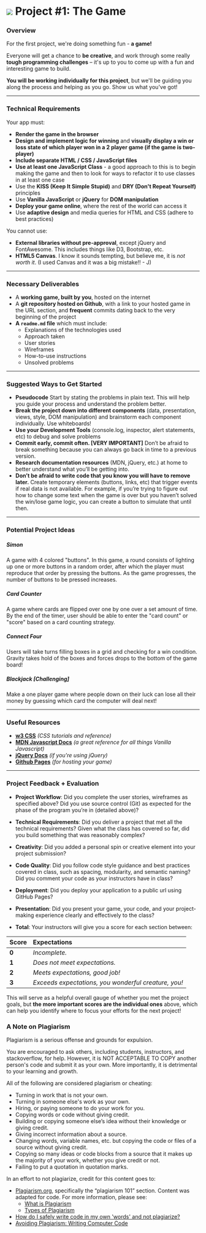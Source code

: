# ![](https://ga-dash.s3.amazonaws.com/production/assets/logo-9f88ae6c9c3871690e33280fcf557f33.png) Project #1: The Game

### Overview

For the first project, we're doing something fun - **a game!**

Everyone will get a chance to **be creative**, and work through some really **tough programming challenges** – it's up to you to come up with a fun and interesting game to build.

**You will be working individually for this project**, but we'll be guiding you along the process and helping as you go. Show us what you've got!


---

### Technical Requirements

Your app must:

- **Render the game in the browser**
- **Design and implement logic for winning** and **visually display a win or loss state of which player won in a 2 player game (if the game is two-player)**
- **Include separate HTML / CSS / JavaScript files**
- **Use at least one JavaScript Class** - a good approach to this is to begin making the game and then to look for ways to refactor it to use classes in at least one case
- Use the **KISS (Keep It Simple Stupid)** and **DRY (Don't Repeat Yourself)** principles
- Use **Vanilla JavaScript** or **jQuery** for **DOM manipulation**
- **Deploy your game online**, where the rest of the world can access it
- Use **adaptive design** and media queries for HTML and CSS (adhere to best practices)

You cannot use:

- **External libraries without pre-approval**, except jQuery and FontAwesome. This includes things like D3, Bootstrap, etc.
- **HTML5 Canvas**. I know it sounds tempting, but believe me, it is _not worth it_. (I used Canvas and it was a big mistake!! - J)

---

### Necessary Deliverables

- A **working game, built by you**, hosted on the internet
- A **git repository hosted on Github**, with a link to your hosted game in the URL section, and **frequent** commits dating back to the very beginning of the project
- **A ``readme.md`` file** which must include:
  - Explanations of the technologies used
  - Approach taken
  - User stories
  - Wireframes
  - How-to-use instructions
  - Unsolved problems

---

### Suggested Ways to Get Started

- **Pseudocode** Start by stating the problems in plain text. This will help you guide your process and understand the problem better.
- **Break the project down into different components** (data, presentation, views, style, DOM manipulation) and brainstorm each component individually. Use whiteboards!
- **Use your Development Tools** (console.log, inspector, alert statements, etc) to debug and solve problems
- **Commit early, commit often. [VERY IMPORTANT]** Don’t be afraid to break something because you can always go back in time to a previous version.
- **Research documentation resources** (MDN, jQuery, etc.) at home to better understand what you’ll be getting into.
- **Don’t be afraid to write code that you know you will have to remove later.** Create temporary elements (buttons, links, etc) that trigger events if real data is not available. For example, if you’re trying to figure out how to change some text when the game is over but you haven’t solved the win/lose game logic, you can create a button to simulate that until then.

---

### Potential Project Ideas

##### Simon
A game with 4 colored "buttons". In this game, a round consists of lighting up one or more buttons in a random order, after which the player must reproduce that order by pressing the buttons. As the game progresses, the number of buttons to be pressed increases.

##### Card Counter
A game where cards are flipped over one by one over a set amount of time. By the end of the timer, user should be able to enter the "card count" or "score" based on a card counting strategy.

##### Connect Four
Users will take turns filling boxes in a grid and checking for a win condition. Gravity takes hold of the boxes and forces drops to the bottom of the game board!

##### Blackjack [Challenging]
Make a one player game where people down on their luck can lose all their money by guessing which card the computer will deal next!

---

### Useful Resources

- **[w3 CSS](http://www.w3schools.com/w3css/)** _(CSS tutorials and reference)_
- **[MDN Javascript Docs](https://developer.mozilla.org/en-US/docs/Web/JavaScript)** _(a great reference for all things Vanilla Javascript)_
- **[jQuery Docs](http://api.jquery.com)** _(if you're using jQuery)_
- **[Github Pages](https://pages.github.com)** _(for hosting your game)_

---

### Project Feedback + Evaluation

- __Project Workflow__: Did you complete the user stories, wireframes as specified above? Did you use source control (Git) as expected for the phase of the program you’re in (detailed above)?

- __Technical Requirements__: Did you deliver a project that met all the technical requirements? Given what the class has covered so far, did you build something that was reasonably complex?

- __Creativity__: Did you added a personal spin or creative element into your project submission?

- __Code Quality__: Did you follow code style guidance and best practices covered in class, such as spacing, modularity, and semantic naming? Did you comment your code as your instructors have in class?

- __Deployment__: Did you deploy your application to a public url using GitHub Pages?

- __Presentation__: Did you present your game, your code, and your project-making experience clearly and effectively to the class?

- __Total__: Your instructors will give you a score for each section between:

| Score          | Expectations   |
| :------------- | :------------- |
| **0**          | _Incomplete._  |
| **1**          | _Does not meet expectations._ |
| **2**          | _Meets expectations, good job!_ |
| **3**          | _Exceeds expectations, you wonderful creature, you!_ |

This will serve as a helpful overall gauge of whether you met the project goals, but __the more important scores are the individual ones__ above, which can help you identify where to focus your efforts for the next project!

### A Note on Plagiarism

Plagiarism is a serious offense and grounds for expulsion.

You are encouraged to ask others, including students, instructors, and stackoverflow, for help. However, it is NOT ACCEPTABLE TO COPY another person's code and submit it as your own. More importantly, it is detrimental to your learning and growth.

All of the following are considered plagiarism or cheating:
- Turning in work that is not your own.
- Turning in someone else's work as your own.
- Hiring, or paying someone to do your work for you.
- Copying words or code without giving credit.
- Building or copying someone else’s idea without their knowledge or giving credit.
- Giving incorrect information about a source.
- Changing words, variable names, etc. but copying the code or files of a source without giving credit.
- Copying so many ideas or code blocks from a source that it makes up the majority of your work, whether you give credit or not.
- Failing to put a quotation in quotation marks.

In an effort to not plagiarize, credit for this content goes to:
- [Plagiarism.org](http://plagiarism.org/), specifically the “plagiarism 101” section.  Content was adapted for code.  For more information, please see:
  - [What is Plagiarism](http://www.plagiarism.org/plagiarism-101/what-is-plagiarism)
  - [Types of Plagiarism](http://www.plagiarism.org/plagiarism-101/types-of-plagiarism)
- [How do I safely write code in my own 'words' and not plagiarize?](http://programmers.stackexchange.com/questions/80167/how-do-i-safely-write-code-in-my-own-words-and-not-plagiarize)
- [Avoiding Plagiarism:  Writing Computer Code](http://www.upenn.edu/academicintegrity/ai_computercode.html)
